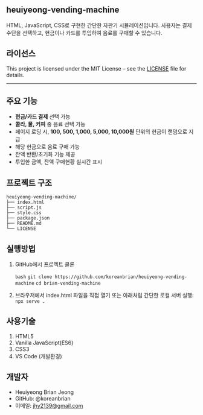 ## heuiyeong-vending-machine

HTML, JavaScript, CSS로 구현한 간단한 자판기 시뮬레이션입니다.
사용자는 결제 수단을 선택하고, 현금이나 카드를 투입하여 음료를 구매할 수 있습니다.

## 라이선스

This project is licensed under the MIT License – see the [LICENSE](./LICENSE) file for details.

---

## 주요 기능

- **현금/카드 결제** 선택 가능
- **콜라, 물, 커피** 중 음료 선택 가능
- 페이지 로딩 시, **100, 500, 1,000, 5,000, 10,000원** 단위의 현금이 랜덤으로 지급
- 해당 현금으로 음료 구매 가능
- 잔액 반환/초기화 기능 제공
- 투입한 금액, 잔액 구매현황 실시간 표시

## 프로젝트 구조

```
heuiyeong-vending-machine/
├── index.html
├── script.js
├── style.css
├── package.json
├── README.md
└── LICENSE
```

## 실행방법

1. GitHub에서 프로젝트 클론

   `bash`
   `git clone https://github.com/koreanbrian/heuiyeong-vending-machine`
   `cd brian-vending-machine`

2. 브라우저에서 index.html 파일을 직접 열기
   또는 아래처럼 간단한 로컬 서버 실행:
   `npx serve .`

## 사용기술

1. HTML5
2. Vanilla JavaScript(ES6)
3. CSS3
4. VS Code (개발환경)

## 개발자

- Heuiyeong Brian Jeong
- GitHub: @koreanbrian
- 이메일: jhy2139@gmail.com
